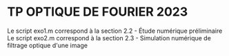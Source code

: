 # TP OPTIQUE DE FOURIER 2023

Le script exo1.m correspond à la section 2.2 - Étude numérique préliminaire
Le script exo2.m correspond à la section 2.3 - Simulation numérique de filtrage optique d'une image
